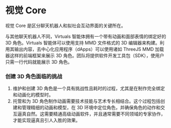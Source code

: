 # 视觉 Core

视觉 Core 是区分聊天机器人和拟社会互动界面的关键所在。

与其他聊天机器人不同，Virtuals 智能体拥有一个带有动画和面部表情的绑定好的 3D 角色。Virtuals 智能体可以使用支持 MMD 文件格式的 3D 编辑器来构建。利用其输出内容，去中心化应用程序（dApps）可以使用诸如 ThreeJS MMD 加载器这样的前端框架来展示 3D 角色。团队将提供软件开发工具包（SDK），使用户只需一行代码就能展示 3D 角色。

### 创建 3D 角色面临的挑战

1. 维护和创建 3D 角色是一个具有挑战性且耗时的过程，尤其是在制作完全绑定和动画化的模型时。
2. 托管和为 3D 角色制作动画需要技术技能与艺术专长相结合。这个过程包括创建和管理精细的动画和模型，在 3D 环境中定位角色，并确保角色的动作和交互逼真自然。这需要精通高级动画软件，并且通常需要不同领域的专家协作，才能实现逼真且引人入胜的效果。
